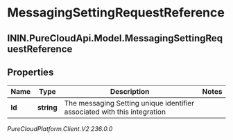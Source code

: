 # MessagingSettingRequestReference

## ININ.PureCloudApi.Model.MessagingSettingRequestReference

## Properties

|Name | Type | Description | Notes|
|------------ | ------------- | ------------- | -------------|
| **Id** | **string** | The messaging Setting unique identifier associated with this integration | |



_PureCloudPlatform.Client.V2 236.0.0_
